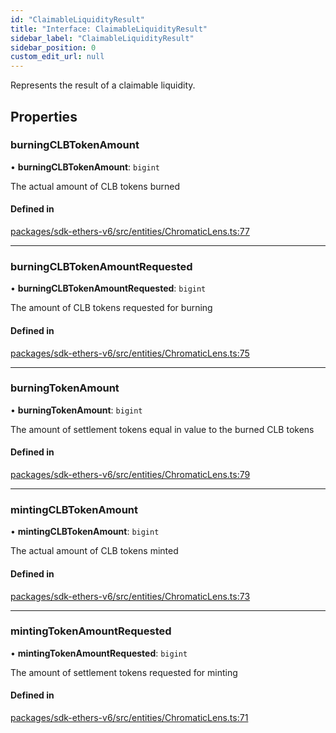 ```yaml
---
id: "ClaimableLiquidityResult"
title: "Interface: ClaimableLiquidityResult"
sidebar_label: "ClaimableLiquidityResult"
sidebar_position: 0
custom_edit_url: null
---
```


Represents the result of a claimable liquidity.

## Properties

### burningCLBTokenAmount

• **burningCLBTokenAmount**: `bigint`

The actual amount of CLB tokens burned

#### Defined in

[packages/sdk-ethers-v6/src/entities/ChromaticLens.ts:77](https://github.com/chromatic-protocol/sdk/blob/e269c27/packages/sdk-ethers-v6/src/entities/ChromaticLens.ts#L77)

___

### burningCLBTokenAmountRequested

• **burningCLBTokenAmountRequested**: `bigint`

The amount of CLB tokens requested for burning

#### Defined in

[packages/sdk-ethers-v6/src/entities/ChromaticLens.ts:75](https://github.com/chromatic-protocol/sdk/blob/e269c27/packages/sdk-ethers-v6/src/entities/ChromaticLens.ts#L75)

___

### burningTokenAmount

• **burningTokenAmount**: `bigint`

The amount of settlement tokens equal in value to the burned CLB tokens

#### Defined in

[packages/sdk-ethers-v6/src/entities/ChromaticLens.ts:79](https://github.com/chromatic-protocol/sdk/blob/e269c27/packages/sdk-ethers-v6/src/entities/ChromaticLens.ts#L79)

___

### mintingCLBTokenAmount

• **mintingCLBTokenAmount**: `bigint`

The actual amount of CLB tokens minted

#### Defined in

[packages/sdk-ethers-v6/src/entities/ChromaticLens.ts:73](https://github.com/chromatic-protocol/sdk/blob/e269c27/packages/sdk-ethers-v6/src/entities/ChromaticLens.ts#L73)

___

### mintingTokenAmountRequested

• **mintingTokenAmountRequested**: `bigint`

The amount of settlement tokens requested for minting

#### Defined in

[packages/sdk-ethers-v6/src/entities/ChromaticLens.ts:71](https://github.com/chromatic-protocol/sdk/blob/e269c27/packages/sdk-ethers-v6/src/entities/ChromaticLens.ts#L71)
